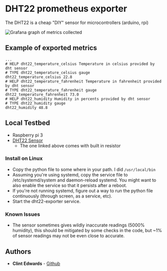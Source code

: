 # DHT22 prometheus exporter

The DHT22 is a cheap "DIY" sensor for microcontrollers (arduino, rpi)

![Grafana graph of metrics collected](https://i.imgur.com/m7eCUPh.png)

## Example of exported metrics

```
...
# HELP dht22_temperature_celsius Temperature in celsius provided by dht sensor
# TYPE dht22_temperature_celsius gauge
dht22_temperature_celsius 22.8
# HELP dht22_temperature_fahrenheit Temperature in fahrenheit provided by dht sensor
# TYPE dht22_temperature_fahrenheit gauge
dht22_temperature_fahrenheit 73.0
# HELP dht22_humidity Humidity in percents provided by dht sensor
# TYPE dht22_humidity gauge
dht22_humidity 48.8
```

## Local Testbed

* Raspberry pi 3
* [DHT22 Sensor](https://amzn.to/2m3Qelh)
    * The one linked above comes with built in resistor

### Install on Linux
* Copy the python file to some where in your path. I did `/usr/local/bin`
* Assuming you're using systemd, copy the service file to /etc/systemd/system and daemon-reload systemd. You might want to also enable the service so that it persists after a reboot.
* If you're not running systemd, figure out a way to run the python file continuously (through screen, as a service, etc).
* Start the dht22-exporter service.

### Known Issues
* The sensor sometimes gives wildly inaccurate readings (5000% humidity), this should be mitigated by some checks in the code, but ~1% of sensor readings may not be even close to accurate.

## Authors

- **Clint Edwards** - [Github](https://github.com/clintjedwards)
